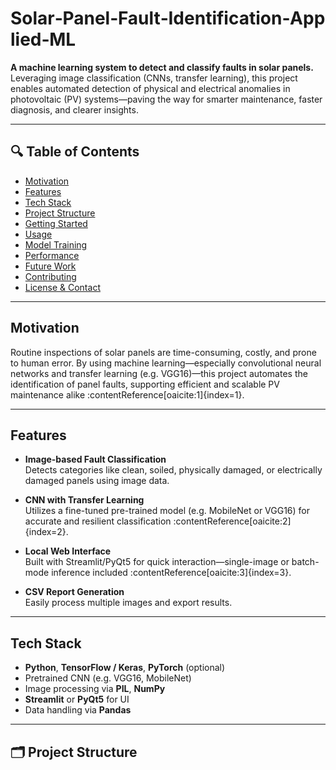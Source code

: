# Solar‑Panel‑Fault‑Identification‑Applied‑ML

**A machine learning system to detect and classify faults in solar panels.**  
Leveraging image classification (CNNs, transfer learning), this project enables automated detection of physical and electrical anomalies in photovoltaic (PV) systems—paving the way for smarter maintenance, faster diagnosis, and clearer insights.

---

## 🔍 Table of Contents

- [Motivation](#motivation)  
- [Features](#features)  
- [Tech Stack](#tech-stack)  
- [Project Structure](#project-structure)  
- [Getting Started](#getting-started)  
- [Usage](#usage)  
- [Model Training](#model-training)  
- [Performance](#performance)  
- [Future Work](#future-work)  
- [Contributing](#contributing)  
- [License & Contact](#license--contact)

---

## Motivation

Routine inspections of solar panels are time-consuming, costly, and prone to human error. By using machine learning—especially convolutional neural networks and transfer learning (e.g. VGG16)—this project automates the identification of panel faults, supporting efficient and scalable PV maintenance alike :contentReference[oaicite:1]{index=1}.

---

## Features

- **Image-based Fault Classification**  
  Detects categories like clean, soiled, physically damaged, or electrically damaged panels using image data.

- **CNN with Transfer Learning**  
  Utilizes a fine-tuned pre-trained model (e.g. MobileNet or VGG16) for accurate and resilient classification :contentReference[oaicite:2]{index=2}.

- **Local Web Interface**  
  Built with Streamlit/PyQt5 for quick interaction—single-image or batch-mode inference included :contentReference[oaicite:3]{index=3}.

- **CSV Report Generation**  
  Easily process multiple images and export results.

---

## Tech Stack

- **Python**, **TensorFlow / Keras**, **PyTorch** (optional)
- Pretrained CNN (e.g. VGG16, MobileNet)
- Image processing via **PIL**, **NumPy**
- **Streamlit** or **PyQt5** for UI
- Data handling via **Pandas**

---

## 🗂️ Project Structure

